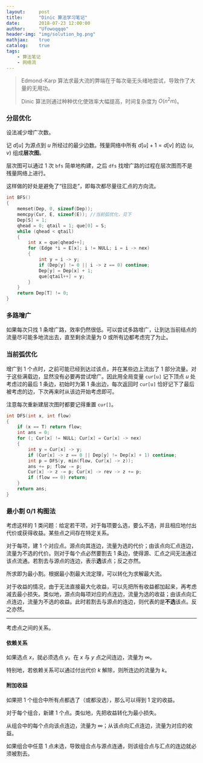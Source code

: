 ```yaml
---
layout:     post
title:      "Dinic 算法学习笔记"
date:       2018-07-23 12:00:00
author:     "Ufowoqqqo"
header-img: "img/solution_bg.png"
mathjax:    true
catalog:    true
tags:
    - 算法笔记
    - 网络流
---
```




> $\text{Edmond-Karp}$ 算法求最大流的弊端在于每次毫无头绪地尝试，导致作了大量的无用功。
>
> $\text{Dinic}$ 算法则通过种种优化使效率大幅提高，时间复杂度为 $O(n^2m)$。

### 分层优化

设法减少增广次数。

记 $d[u]$ 为源点到 $u$ 所经过的最少边数。残量网络中所有 $d[u]+1=d[v]$ 的边 $(u,v)$ 组成**层次图**。

层次图可以通过 $1$ 次 `bfs` 简单地构建，之后 `dfs` 找增广路的过程在层次图而不是残量网络上进行。

这样做的好处是避免了“往回走”，即每次都尽量往汇点的方向流。

```cpp
int BFS()
{
	memset(Dep, 0, sizeof(Dep));
	memcpy(Cur, E, sizeof(E)); //当前弧优化，见下
	Dep[S] = 1;
	qhead = 0; qtail = 1; que[0] = S;
	while (qhead < qtail)
	{
		int x = que[qhead++];
		for (Edge *i = E[x]; i != NULL; i = i -> nex)
		{
			int y = i -> y;
			if (Dep[y] != 0 || i -> z == 0) continue;
			Dep[y] = Dep[x] + 1;
			que[qtail++] = y;
		}
	}
	return Dep[T] != 0;
}
```

### 多路增广

如果每次只找 $1$ 条增广路，效率仍然很低。可以尝试多路增广，让到达当前结点的流量尽可能多地流出去，直至剩余流量为 $0$ 或所有边都考虑完了为止。

### 当前弧优化

增广到 $1$ 个点时，之前可能已经到达过该点，并在某些边上流出了 $1$ 部分流量。对于这些满载边，显然没有必要再尝试增广。因此用全局变量 `cur[u]` 记下顶点 $u$ 处考虑过的最后 $1$ 条边，初始时为第 $1$ 条出边，每次返回时 `cur[u]` 恰好记下了最后被考虑的边，下次再来时从该边开始考虑即可。

注意每次重新建层次图时都要记得重置 `cur[]`。

```cpp
int DFS(int x, int flow)
{
	if (x == T) return flow;
	int ans = 0;
	for (; Cur[x] != NULL; Cur[x] = Cur[x] -> nex)
	{
		int y = Cur[x] -> y;
		if (Cur[x] -> z == 0 || Dep[y] != Dep[x] + 1) continue;
		int p = DFS(y, min(flow, Cur[x] -> z));
		ans += p; flow -= p;
		Cur[x] -> z -= p; Cur[x] -> rev -> z += p;
		if (flow == 0) return;
	}
	return ans;
}
```



### 最小割 $0/1$ 构图法

考虑这样的 $1$ 类问题：给定若干项，对于每项要么选，要么不选，并且相应地付出代价或获得收益。某些点之间存在特定关系。

对于每项，建 $1$ 个对应点。源点向其连边，流量为选的代价；由该点向汇点连边，流量为不选的代价。则对于每个点必然要割去 $1$ 条边，使得源、汇点之间无法通过该点流通。若割去与源点的连边，表示**选**该点；反之亦然。

所求即为最小割。根据最小割最大流定理，可以转化为求解最大流。

对于收益的情况，由于无法直接最大化收益，可以先把所有收益都加起来，再考虑减去最小损失。类似地，源点向每项对应的点连边，流量为选的收益；由该点向汇点连边，流量为不选的收益。此时若割去与源点的连边，则代表的是**不选**该点。反之亦然。

---

考虑点之间的关系。

#### 依赖关系

如果选点 $x$，就必须选点 $y$。在 $x$ 与 $y$ 点之间连边，流量为 $\infty$。 

特别地，若依赖关系可以通过付出代价 $k$ 解除，则所连边的流量为 $k$。

#### 附加收益

如果把 $1$ 个组合中所有点都选了（或都没选），那么可以得到 $1$ 定的收益。

对于每个组合，新建 $1$ 个点。类似地，先把收益转化为最小损失。

从组合中的每个点向该点连边，流量为 $\infty$；从该点向汇点连边，流量为对应的收益。

如果组合中任意 $1$ 点未选，导致组合点与源点连通，则该组合点与汇点的连边就必须被割去。

